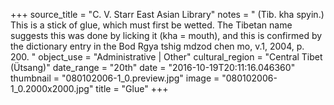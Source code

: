 +++
source_title = "C. V. Starr East Asian Library"
notes = " (Tib. kha spyin.) This is a stick of glue, which must first be wetted. The Tibetan name suggests this was done by licking it (kha = mouth), and this is confirmed by the dictionary entry in the Bod Rgya tshig mdzod chen mo, v.1, 2004, p. 200. "
object_use = "Administrative | Other"
cultural_region = "Central Tibet (Ütsang)"
date_range = "20th"
date = "2016-10-19T20:11:16.046360"
thumbnail = "080102006-1_0.preview.jpg"
image = "080102006-1_0.2000x2000.jpg"
title = "Glue"
+++
